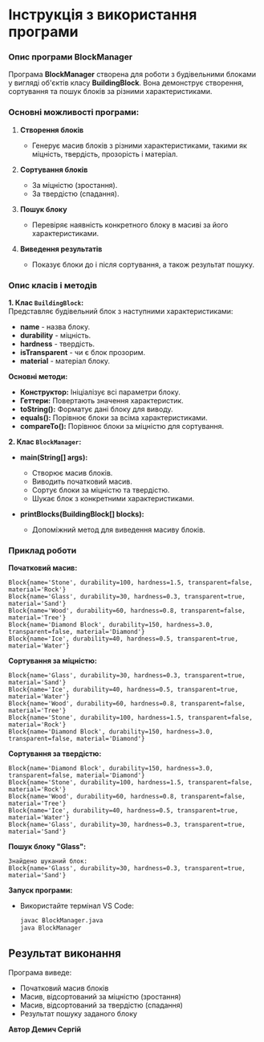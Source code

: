 # Інструкція з використання програми

### Опис програми BlockManager

Програма **BlockManager** створена для роботи з будівельними блоками у вигляді об'єктів класу **BuildingBlock**. Вона демонструє створення, сортування та пошук блоків за різними характеристиками.

### Основні можливості програми:
1. **Створення блоків**
   - Генерує масив блоків з різними характеристиками, такими як міцність, твердість, прозорість і матеріал.

2. **Сортування блоків**
   - За міцністю (зростання).
   - За твердістю (спадання).

3. **Пошук блоку**
   - Перевіряє наявність конкретного блоку в масиві за його характеристиками.

4. **Виведення результатів**
   - Показує блоки до і після сортування, а також результат пошуку.


### Опис класів і методів

**1. Клас `BuildingBlock`:**  
Представляє будівельний блок з наступними характеристиками:
- **name** - назва блоку.
- **durability** - міцність.
- **hardness** - твердість.
- **isTransparent** - чи є блок прозорим.
- **material** - матеріал блоку.

**Основні методи:**
- **Конструктор:** Ініціалізує всі параметри блоку.
- **Геттери:** Повертають значення характеристик.
- **toString():** Форматує дані блоку для виводу.
- **equals():** Порівнює блоки за всіма характеристиками.
- **compareTo():** Порівнює блоки за міцністю для сортування.

**2. Клас `BlockManager`:**

- **main(String[] args):**
  - Створює масив блоків.
  - Виводить початковий масив.
  - Сортує блоки за міцністю та твердістю.
  - Шукає блок з конкретними характеристиками.

- **printBlocks(BuildingBlock[] blocks):**
  - Допоміжний метод для виведення масиву блоків.


### Приклад роботи
**Початковий масив:**
```
Block{name='Stone', durability=100, hardness=1.5, transparent=false, material='Rock'}
Block{name='Glass', durability=30, hardness=0.3, transparent=true, material='Sand'}
Block{name='Wood', durability=60, hardness=0.8, transparent=false, material='Tree'}
Block{name='Diamond Block', durability=150, hardness=3.0, transparent=false, material='Diamond'}
Block{name='Ice', durability=40, hardness=0.5, transparent=true, material='Water'}
```

**Сортування за міцністю:**
```
Block{name='Glass', durability=30, hardness=0.3, transparent=true, material='Sand'}
Block{name='Ice', durability=40, hardness=0.5, transparent=true, material='Water'}
Block{name='Wood', durability=60, hardness=0.8, transparent=false, material='Tree'}
Block{name='Stone', durability=100, hardness=1.5, transparent=false, material='Rock'}
Block{name='Diamond Block', durability=150, hardness=3.0, transparent=false, material='Diamond'}
```

**Сортування за твердістю:**
```
Block{name='Diamond Block', durability=150, hardness=3.0, transparent=false, material='Diamond'}
Block{name='Stone', durability=100, hardness=1.5, transparent=false, material='Rock'}
Block{name='Wood', durability=60, hardness=0.8, transparent=false, material='Tree'}
Block{name='Ice', durability=40, hardness=0.5, transparent=true, material='Water'}
Block{name='Glass', durability=30, hardness=0.3, transparent=true, material='Sand'}
```

**Пошук блоку "Glass":**
```
Знайдено шуканий блок:
Block{name='Glass', durability=30, hardness=0.3, transparent=true, material='Sand'}
```

**Запуск програми:**
   - Використайте термінал VS Code:
     ```bash
     javac BlockManager.java
     java BlockManager
     ```

## Результат виконання
Програма виведе:
- Початковий масив блоків
- Масив, відсортований за міцністю (зростання)
- Масив, відсортований за твердістю (спадання)
- Результат пошуку заданого блоку

**Автор Демич Сергій**
